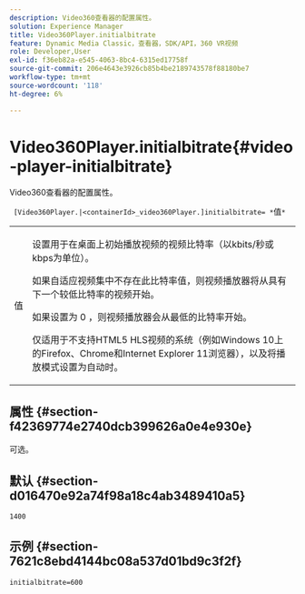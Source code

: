 ```yaml
---
description: Video360查看器的配置属性。
solution: Experience Manager
title: Video360Player.initialbitrate
feature: Dynamic Media Classic，查看器，SDK/API，360 VR视频
role: Developer,User
exl-id: f36eb82a-e545-4063-8bc4-6315ed17758f
source-git-commit: 206e4643e3926cb85b4be2189743578f88180be7
workflow-type: tm+mt
source-wordcount: '118'
ht-degree: 6%

---
```


# Video360Player.initialbitrate{#video-player-initialbitrate}

Video360查看器的配置属性。

` [Video360Player.|<containerId>_video360Player.]initialbitrate= *`值`*`

<table id="table_C616483932C2482CA9794DDD7313FD7C"> 
 <tbody> 
  <tr> 
   <td colname="col1"> <p> <span class="codeph"> 值</span> </p> </td> 
   <td colname="col2"> <p> 设置用于在桌面上初始播放视频的视频比特率（以kbits/秒或kbps为单位）。 </p> <p>如果自适应视频集中不存在此比特率值，则视频播放器将从具有下一个较低比特率的视频开始。 </p> <p>如果设置为<span class="codeph"> 0</span> ，则视频播放器会从最低的比特率开始。 </p> <p>仅适用于不支持HTML5 HLS视频的系统（例如Windows 10上的Firefox、Chrome和Internet Explorer 11浏览器），以及将播放模式设置为自动时。 </p> </td> 
  </tr> 
 </tbody> 
</table>

## 属性 {#section-f42369774e2740dcb399626a0e4e930e}

可选。

## 默认 {#section-d016470e92a74f98a18c4ab3489410a5}

`1400`

## 示例 {#section-7621c8ebd4144bc08a537d01bd9c3f2f}

```
initialbitrate=600
```
